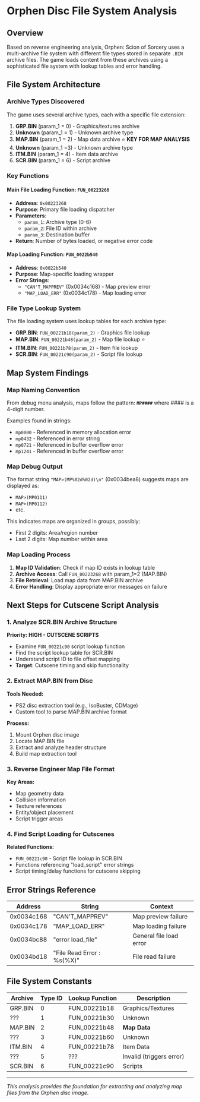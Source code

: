 # Orphen Disc File System Analysis

## Overview

Based on reverse engineering analysis, Orphen: Scion of Sorcery uses a multi-archive file system with different file types stored in separate `.BIN` archive files. The game loads content from these archives using a sophisticated file system with lookup tables and error handling.

## File System Architecture

### Archive Types Discovered

The game uses several archive types, each with a specific file extension:

1. **GRP.BIN** (param_1 = 0) - Graphics/textures archive
2. **Unknown** (param_1 = 1) - Unknown archive type
3. **MAP.BIN** (param_1 = 2) - Map data archive ⭐ **KEY FOR MAP ANALYSIS**
4. **Unknown** (param_1 =3) - Unknown archive type
5. **ITM.BIN** (param_1 = 4) - Item data archive
6. **SCR.BIN** (param_1 = 6) - Script archive

### Key Functions

#### Main File Loading Function: `FUN_00223268`

- **Address**: `0x00223268`
- **Purpose**: Primary file loading dispatcher
- **Parameters**:
  - `param_1`: Archive type (0-6)
  - `param_2`: File ID within archive
  - `param_3`: Destination buffer
- **Return**: Number of bytes loaded, or negative error code

#### Map Loading Function: `FUN_0022b540`

- **Address**: `0x0022b540`
- **Purpose**: Map-specific loading wrapper
- **Error Strings**:
  - `"CAN'T_MAPPREV"` (0x0034c168) - Map preview error
  - `"MAP_LOAD_ERR"` (0x0034c178) - Map loading error

### File Type Lookup System

The file loading system uses lookup tables for each archive type:

- **GRP.BIN**: `FUN_00221b18(param_2)` - Graphics file lookup
- **MAP.BIN**: `FUN_00221b48(param_2)` - Map file lookup ⭐
- **ITM.BIN**: `FUN_00221b78(param_2)` - Item file lookup
- **SCR.BIN**: `FUN_00221c90(param_2)` - Script file lookup

## Map System Findings

### Map Naming Convention

From debug menu analysis, maps follow the pattern: **`MP####`** where #### is a 4-digit number.

Examples found in strings:

- `mp0000` - Referenced in memory allocation error
- `mp0432` - Referenced in error string
- `mp0721` - Referenced in buffer overflow error
- `mp1241` - Referenced in buffer overflow error

### Map Debug Output

The format string `"MAP>(MP%02d%02d)\n"` (0x0034bea8) suggests maps are displayed as:

- `MAP>(MP0111)`
- `MAP>(MP0112)`
- etc.

This indicates maps are organized in groups, possibly:

- First 2 digits: Area/region number
- Last 2 digits: Map number within area

### Map Loading Process

1. **Map ID Validation**: Check if map ID exists in lookup table
2. **Archive Access**: Call `FUN_00223268` with param_1=2 (MAP.BIN)
3. **File Retrieval**: Load map data from MAP.BIN archive
4. **Error Handling**: Display appropriate error messages on failure

## Next Steps for Cutscene Script Analysis

### 1. Analyze SCR.BIN Archive Structure

**Priority: HIGH - CUTSCENE SCRIPTS**

- Examine `FUN_00221c90` script lookup function
- Find the script lookup table for SCR.BIN
- Understand script ID to file offset mapping
- **Target**: Cutscene timing and skip functionality

### 2. Extract MAP.BIN from Disc

**Tools Needed:**

- PS2 disc extraction tool (e.g., IsoBuster, CDMage)
- Custom tool to parse MAP.BIN archive format

**Process:**

1. Mount Orphen disc image
2. Locate MAP.BIN file
3. Extract and analyze header structure
4. Build map extraction tool

### 3. Reverse Engineer Map File Format

**Key Areas:**

- Map geometry data
- Collision information
- Texture references
- Entity/object placement
- Script trigger areas

### 4. Find Script Loading for Cutscenes

**Related Functions:**

- `FUN_00221c90` - Script file lookup in SCR.BIN
- Functions referencing "load_script" error strings
- Script timing/delay functions for cutscene skipping

## Error Strings Reference

| Address    | String                     | Context                 |
| ---------- | -------------------------- | ----------------------- |
| 0x0034c168 | "CAN'T_MAPPREV"            | Map preview failure     |
| 0x0034c178 | "MAP_LOAD_ERR"             | Map loading failure     |
| 0x0034bc88 | "error load_file"          | General file load error |
| 0x0034bd18 | "File Read Error : %s(%X)" | File read failure       |

## File System Constants

| Archive | Type ID | Lookup Function | Description              |
| ------- | ------- | --------------- | ------------------------ |
| GRP.BIN | 0       | FUN_00221b18    | Graphics/Textures        |
| ???     | 1       | FUN_00221b30    | Unknown                  |
| MAP.BIN | 2       | FUN_00221b48    | **Map Data**             |
| ???     | 3       | FUN_00221b60    | Unknown                  |
| ITM.BIN | 4       | FUN_00221b78    | Item Data                |
| ???     | 5       | ???             | Invalid (triggers error) |
| SCR.BIN | 6       | FUN_00221c90    | Scripts                  |

---

_This analysis provides the foundation for extracting and analyzing map files from the Orphen disc image._
